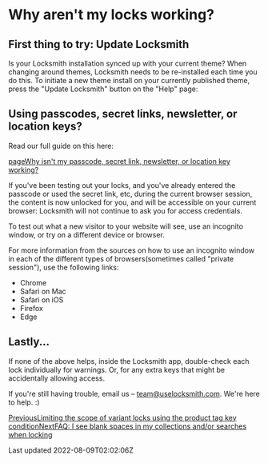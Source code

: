 # Why aren't my locks working?

## First thing to try: Update Locksmith

Is your Locksmith installation synced up with your current theme? When changing around themes, Locksmith needs to be re-installed each time you do this. To initiate a new theme install on your currently published theme, press the "Update Locksmith" button on the "Help" page:

## Using passcodes, secret links, newsletter, or location keys?

Read our full guide on this here:

[pageWhy isn't my passcode, secret link, newsletter, or location key working?](/faqs/more/why-isnt-my-remote-key-condition-working)

If you've been testing out your locks, and you've already entered the passcode or used the secret link, etc, during the current browser session, the content is now unlocked for you, and will be accessible on your current browser: Locksmith will not continue to ask you for access credentials.

To test out what a new visitor to your website will see, use an incognito window, or try on a different device or browser.

For more information from the sources on how to use an incognito window in each of the different types of browsers(sometimes called "private session"), use the following links:

- Chrome
- Safari on Mac
- Safari on iOS
- Firefox
- Edge

## Lastly...

If none of the above helps, inside the Locksmith app, double-check each lock individually for warnings. Or, for any extra keys that might be accidentally allowing access.

If you're still having trouble, email us – team@uselocksmith.com. We're here to help. :)

[PreviousLimiting the scope of variant locks using the product tag key condition](/keys/more/limiting-the-scope-of-variant-locks-using-the-product-tag-key-condition)[NextFAQ: I see blank spaces in my collections and/or searches when locking](/faqs/faq-i-see-blank-spaces-in-my-collections-and-or-searches-when-locking)

Last updated 2022-08-09T02:02:06Z